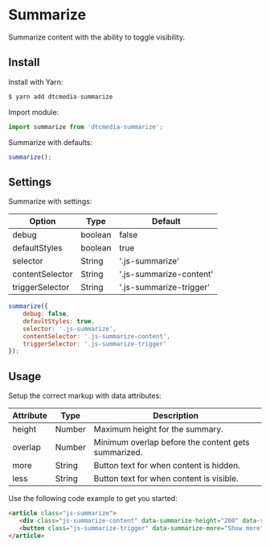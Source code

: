 # Summarize
Summarize content with the ability to toggle visibility.

## Install
Install with Yarn:
```javascript
$ yarn add dtcmedia-summarize
```

Import module:
```javascript
import summarize from 'dtcmedia-summarize';
```

Summarize with defaults:
```javascript
summarize();
```

## Settings
Summarize with settings:

Option | Type | Default
------ | ---- | -------
debug | boolean | false
defaultStyles |  boolean | true
selector |  String | '.js-summarize'
contentSelector |  String | '.js-summarize-content'
triggerSelector |  String | '.js-summarize-trigger'

```javascript
summarize({
    debug: false,
    defaultStyles: true,
    selector: '.js-summarize',
    contentSelector: '.js-summarize-content',
    triggerSelector: '.js-summarize-trigger'
});
```

## Usage
Setup the correct markup with data attributes:

Attribute | Type | Description
--------- | ---- | -----------
height | Number | Maximum height for the summary.
overlap |  Number | Minimum overlap before the content gets summarized.
more |  String | Button text for when content is hidden.
less |  String | Button text for when content is visible.

Use the following code example to get you started:
```html
<article class="js-summarize">
   <div class="js-summarize-content" data-summarize-height="200" data-summarize-overlap="80">Lorem ipsum...</div>
   <button class="js-summarize-trigger" data-summarize-more="Show more" data-summarize-more="Show less">Show more</button>
</article>
```
